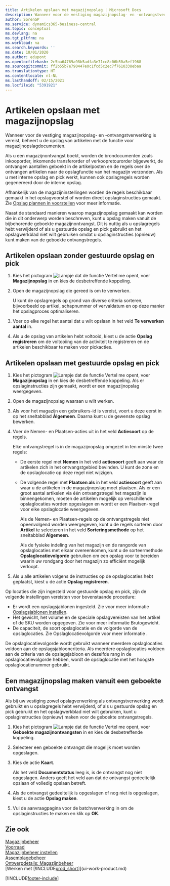 ```yaml
---
title: Artikelen opslaan met magazijnopslag | Microsoft Docs
description: Wanneer voor de vestiging magazijnopslag- en -ontvangstverwerking is vereist, beheert u de opslag van artikelen met de functie voor magazijnopslagdocumenten.
author: SorenGP
ms.service: dynamics365-business-central
ms.topic: conceptual
ms.devlang: na
ms.tgt_pltfrm: na
ms.workload: na
ms.search.keywords: ''
ms.date: 10/01/2020
ms.author: edupont
ms.openlocfilehash: 2c5ba64769a98b5adfa3e71cc8c06b50a5ef1968
ms.sourcegitcommit: ff2b55b7e790447e0c1fcd5c2ec7f7610338ebaa
ms.translationtype: HT
ms.contentlocale: nl-NL
ms.lasthandoff: 02/15/2021
ms.locfileid: "5391921"
---
```

# <a name="put-items-away-with-warehouse-put-aways"></a>Artikelen opslaan met magazijnopslag
Wanneer voor de vestiging magazijnopslag- en -ontvangstverwerking is vereist, beheert u de opslag van artikelen met de functie voor magazijnopslagdocumenten.  

Als u een magazijnontvangst boekt, worden de brondocumenten zoals inkooporder, inkomende transferorder of verkoopretourorder bijgewerkt, de ontvangen aantallen geboekt in de artikelposten en de regels over de ontvangen artikelen naar de opslagfunctie van het magazijn verzonden. Als u met interne opslag en pick werkt, kunnen ook opslagregels worden gegenereerd door de interne opslag.  

Afhankelijk van de magazijninstellingen worden de regels beschikbaar gemaakt in het opslagvoorstel of worden direct opslaginstructies gemaakt. Zie [Opslag plannen in voorstellen](warehouse-how-to-plan-put-aways-in-worksheets.md) voor meer informatie.  

Naast de standaard manieren waarop magazijnopslag gemaakt kan worden die in dit onderwerp worden beschreven, kunt u opslag maken vanuit de bijbehorende geboekte magazijnontvangst. Dit is nuttig als u opslagregels hebt verwijderd of als u gestuurde opslag en pick gebruikt en het opslagwerkblad niet wilt gebruiken omdat u opslaginstructies (opnieuw) kunt maken van de geboekte ontvangstregels.  

## <a name="to-put-items-away-without-directed-put-away-and-pick"></a>Artikelen opslaan zonder gestuurde opslag en pick  
1.  Kies het pictogram ![Lampje dat de functie Vertel me opent](media/ui-search/search_small.png "Vertel me wat u wilt doen"), voer **Magazijnopslag** in en kies de desbetreffende koppeling.  
2.  Open de magazijnopslag die gereed is om te verwerken.  

    U kunt de opslagregels op grond van diverse criteria sorteren, bijvoorbeeld op artikel, schapnummer of vervaldatum en op deze manier het opslagproces optimaliseren.  
3.  Voer op elke regel het aantal dat u wilt opslaan in het veld **Te verwerken aantal** in.  
4.  Als u de opslag van artikelen hebt voltooid, kiest u de actie **Opslag registreren** om de voltooiing van de activiteit te registreren en de artikelen beschikbaar te maken voor pickacties.  

## <a name="to-put-items-away-with-directed-put-away-and-pick"></a>Artikelen opslaan met gestuurde opslag en pick  
1.  Kies het pictogram ![Lampje dat de functie Vertel me opent](media/ui-search/search_small.png "Vertel me wat u wilt doen"), voer **Magazijnopslag** in en kies de desbetreffende koppeling.
    Als er opslaginstructies zijn gemaakt, wordt er een magazijnopslag weergegeven.  
2.  Open de magazijnopslag waaraan u wilt werken.  
3.  Als voor het magazijn een gebruikers-id is vereist, voert u deze eerst in op het sneltabblad **Algemeen**. Daarna kunt u de gewenste opslag bewerken.  
4.  Voer de Nemen- en Plaatsen-acties uit in het veld **Actiesoort** op de regels.  

    Elke ontvangstregel is in de magazijnopslag omgezet in ten minste twee regels:  

    -   De eerste regel met **Nemen** in het veld **actiesoort** geeft aan waar de artikelen zich in het ontvangstgebied bevinden. U kunt de zone en de opslaglocatie op deze regel niet wijzigen.  
    -   De volgende regel met **Plaatsen als** in het veld **actiesoort** geeft aan waar u de artikelen in de magazijnopslag moet plaatsen. Als er een groot aantal artikelen via één ontvangstregel het magazijn is binnengekomen, moeten de artikelen mogelijk op verschillende opslaglocaties worden opgeslagen en wordt er een Plaatsen-regel voor elke opslaglocatie weergegeven.  

        Als de Nemen- en Plaatsen-regels op de ontvangstregels niet opeenvolgend worden weergegeven, kunt u de regels sorteren door **Artikel** te selecteren in het veld **Sorteringsmethode** op het sneltabblad **Algemeen**.  

        Als de fysieke indeling van het magazijn en de rangorde van opslaglocaties met elkaar overeenkomen, kunt u de sorteermethode **Opslaglocatievolgorde** gebruiken om een opslag voor te bereiden waarin uw rondgang door het magazijn zo efficiënt mogelijk verloopt.  

5.  Als u alle artikelen volgens de instructies op de opslaglocaties hebt geplaatst, kiest u de actie **Opslag registreren**.  

Op locaties die zijn ingesteld voor gestuurde opslag en pick, zijn de volgende instellingen vereisten voor bovenstaande procedure:  

- Er wordt een opslagsjablonen ingesteld. Zie voor meer informatie [Opslagsjablonen instellen](warehouse-how-to-set-up-put-away-templates.md).  
- Het gewicht, het volume en de speciale opslagvereisten van het artikel of de SKU worden opgegeven. Zie voor meer informatie Brutogewicht.  
- De capaciteit, de soort opslaglocatie en de volgorde van de opslaglocaties. Zie Opslaglocatievolgorde voor meer informatie .  

De opslaglocatievolgorde wordt gebruikt wanneer meerdere opslaglocaties voldoen aan de opslagsjablooncriteria. Als meerdere opslaglocaties voldoen aan de criteria van de opslagsjabloon en dezelfde rang in de opslaglocatievolgorde hebben, wordt de opslaglocatie met het hoogste opslaglocatienummer gebruikt.

## <a name="to-create-a-put-away-from-a-posted-receipt"></a>Een magazijnopslag maken vanuit een geboekte ontvangst  
 Als bij uw vestiging zowel opslagverwerking als ontvangstverwerking wordt gebruikt en u opslagregels hebt verwijderd, of als u gestuurde opslag en pick gebruikt en het opslagwerkblad niet wilt gebruiken, kunt u opslaginstructies (opnieuw) maken voor de geboekte ontvangstregels.

1.  Kies het pictogram ![Lampje dat de functie Vertel me opent](media/ui-search/search_small.png "Vertel me wat u wilt doen"), voer **Geboekte magazijnontvangsten** in en kies de desbetreffende koppeling.  
2.  Selecteer een geboekte ontvangst die mogelijk moet worden opgeslagen.  
3.  Kies de actie **Kaart**.  

    Als het veld **Documentstatus** leeg is, is de ontvangst nog niet opgeslagen. Anders geeft het veld aan dat de ontvangst gedeeltelijk opslaan of volledig opslaan betreft.  

4.  Als de ontvangst gedeeltelijk is opgeslagen of nog niet is opgeslagen, kiest u de actie **Opslag maken**.  
5.  Vul de aanvraagpagina voor de batchverwerking in om de opslaginstructies te maken en klik op **OK**.   

## <a name="see-also"></a>Zie ook  
[Magazijnbeheer](warehouse-manage-warehouse.md)  
[Voorraad](inventory-manage-inventory.md)  
[Magazijnbeheer instellen](warehouse-setup-warehouse.md)     
[Assemblagebeheer](assembly-assemble-items.md)    
[Ontwerpdetails: Magazijnbeheer](design-details-warehouse-management.md)  
[Werken met [!INCLUDE[prod_short](includes/prod_short.md)]](ui-work-product.md)


[!INCLUDE[footer-include](includes/footer-banner.md)]